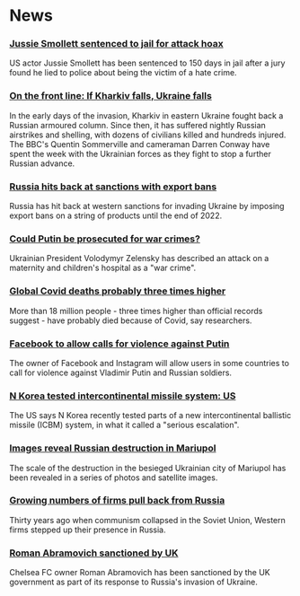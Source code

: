 # News
### [Jussie Smollett sentenced to jail for attack hoax](https://www.bbc.com/news/world-us-canada-60695975)
US actor Jussie Smollett has been sentenced to 150 days in jail after a jury found he lied to police about being the victim of a hate crime.
### [On the front line: If Kharkiv falls, Ukraine falls](https://www.bbc.com/news/world-europe-60693166)
In the early days of the invasion, Kharkiv in eastern Ukraine fought back a Russian armoured column. Since then, it has suffered nightly Russian airstrikes and shelling, with dozens of civilians killed and hundreds injured. The BBC's Quentin Sommerville and cameraman Darren Conway have spent the week with the Ukrainian forces as they fight to stop a further Russian advance. 
### [Russia hits back at sanctions with export bans](https://www.bbc.com/news/business-60689279)
Russia has hit back at western sanctions for invading Ukraine by imposing export bans on a string of products until the end of 2022.
### [Could Putin be prosecuted for war crimes?](https://www.bbc.com/news/world-60690688)
Ukrainian President Volodymyr Zelensky has described an attack on a maternity and children's hospital as a "war crime". 
### [Global Covid deaths probably three times higher](https://www.bbc.com/news/health-60690251)
More than 18 million people - three times higher than official records suggest - have probably died because of Covid, say researchers.
### [Facebook to allow calls for violence against Putin](https://www.bbc.com/news/technology-60702619)
The owner of Facebook and Instagram will allow users in some countries to call for violence against Vladimir Putin and Russian soldiers. 
### [N Korea tested intercontinental missile system: US](https://www.bbc.com/news/world-asia-60702463)
The US says N Korea recently tested parts of a new intercontinental ballistic missile (ICBM) system, in what it called a "serious escalation".
### [Images reveal Russian destruction in Mariupol](https://www.bbc.com/news/world-europe-60695465)
The scale of the destruction in the besieged Ukrainian city of Mariupol has been revealed in a series of photos and satellite images.
### [Growing numbers of firms pull back from Russia](https://www.bbc.com/news/business-60571133)
Thirty years ago when communism collapsed in the Soviet Union, Western firms stepped up their presence in Russia. 
### [Roman Abramovich sanctioned by UK](https://www.bbc.com/news/uk-politics-60690362)
Chelsea FC owner Roman Abramovich has been sanctioned by the UK government as part of its response to Russia's invasion of Ukraine.
